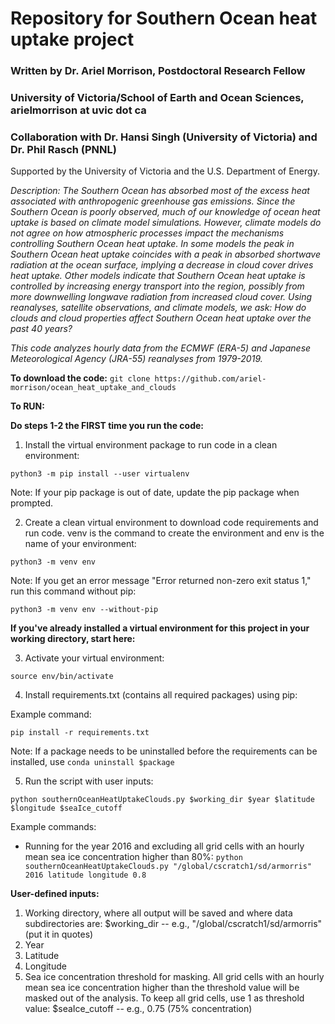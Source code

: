 # Repository for Southern Ocean heat uptake project
### Written by Dr. Ariel Morrison, Postdoctoral Research Fellow
### University of Victoria/School of Earth and Ocean Sciences, arielmorrison at uvic dot ca
### Collaboration with Dr. Hansi Singh (University of Victoria) and Dr. Phil Rasch (PNNL)

Supported by the University of Victoria and the U.S. Department of Energy.

*Description: The Southern Ocean has absorbed most of the excess heat associated with anthropogenic greenhouse gas emissions. Since the Southern Ocean is poorly observed, much of our knowledge of ocean heat uptake is based on climate model simulations. However, climate models do not agree on how atmospheric processes impact the mechanisms controlling Southern Ocean heat uptake. In some models the peak in Southern Ocean heat uptake coincides with a peak in absorbed shortwave radiation at the ocean surface, implying a decrease in cloud cover drives heat uptake. Other models indicate that Southern Ocean heat uptake is controlled by increasing energy transport into the region, possibly from more downwelling longwave radiation from increased cloud cover. Using reanalyses, satellite observations, and climate models, we ask: How do clouds and cloud properties affect Southern Ocean heat uptake over the past 40 years?*

*This code analyzes hourly data from the ECMWF (ERA-5) and Japanese Meteorological Agency (JRA-55) reanalyses from 1979-2019.*


**To download the code:**
`git clone https://github.com/ariel-morrison/ocean_heat_uptake_and_clouds`

**To RUN:**

**Do steps 1-2 the FIRST time you run the code:**

1) Install the virtual environment package to run code in a clean environment:

`python3 -m pip install --user virtualenv`

Note: If your pip package is out of date, update the pip package when prompted.


2) Create a clean virtual environment to download code requirements and run code. venv is the command to create the environment and env is the name of your environment:

`python3 -m venv env`

Note: If you get an error message "Error returned non-zero exit status 1," run this command without pip:

`python3 -m venv env --without-pip`



**If you've already installed a virtual environment for this project in your working directory, start here:**

3) Activate your virtual environment:

`source env/bin/activate`


4) Install requirements.txt (contains all required packages) using pip:

Example command:

`pip install -r requirements.txt`

Note: If a package needs to be uninstalled before the requirements can be installed, use `conda uninstall $package`


5) Run the script with user inputs:

`python southernOceanHeatUptakeClouds.py $working_dir $year $latitude $longitude $seaIce_cutoff`


Example commands:

- Running for the year 2016 and excluding all grid cells with an hourly mean sea ice concentration higher than 80%:
`python southernOceanHeatUptakeClouds.py "/global/cscratch1/sd/armorris" 2016 latitude longitude 0.8`


**User-defined inputs:**
1. Working directory, where all output will be saved and where data subdirectories are: $working_dir  --  e.g., "/global/cscratch1/sd/armorris" (put it in quotes)
2. Year
3. Latitude
4. Longitude
5. Sea ice concentration threshold for masking. All grid cells with an hourly mean sea ice concentration higher than the threshold value will be masked out of the analysis. To keep all grid cells, use 1 as threshold value: $seaIce_cutoff -- e.g., 0.75 (75% concentration)
